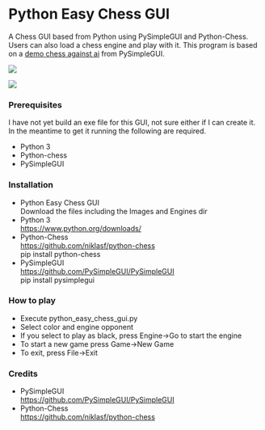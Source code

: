 # Python Easy Chess GUI
A Chess GUI based from Python using PySimpleGUI and Python-Chess. Users can also load a chess engine and play with it. This program is based on a [demo chess against ai](https://github.com/PySimpleGUI/PySimpleGUI/tree/master/Chess) from PySimpleGUI.<br>

![](https://i.imgur.com/F9wT6OV.png)

![](https://i.imgur.com/0lzscOz.png)

### Prerequisites
I have not yet build an exe file for this GUI, not sure either if I can create it. In the meantime to get it running the following are required.
* Python 3
* Python-chess
* PySimpleGUI

### Installation
* Python Easy Chess GUI<br>
Download the files including the Images and Engines dir
* Python 3<br>
https://www.python.org/downloads/
* Python-Chess<br>
https://github.com/niklasf/python-chess<br>
pip install python-chess
* PySimpleGUI<br>
https://github.com/PySimpleGUI/PySimpleGUI<br>
pip install pysimplegui

### How to play
* Execute python_easy_chess_gui.py
* Select color and engine opponent
* If you select to play as black, press Engine->Go to start the engine
* To start a new game press Game->New Game
* To exit, press File->Exit

### Credits
* PySimpleGUI<br>
https://github.com/PySimpleGUI/PySimpleGUI
* Python-Chess<br>
https://github.com/niklasf/python-chess
